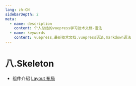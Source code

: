 ```yaml
---
lang: zh-CN
sidebarDepth: 2
meta:
  - name: description
    content: 个人总结的vuepress学习技术文档-语法
  - name: keywords
    content: vuepress,最新技术文档,vuepress语法,markdown语法
---
```


# 八.Skeleton

- 组件介绍
  [Layout 布局](https://element-plus.gitee.io/#/zh-CN/component/layout)